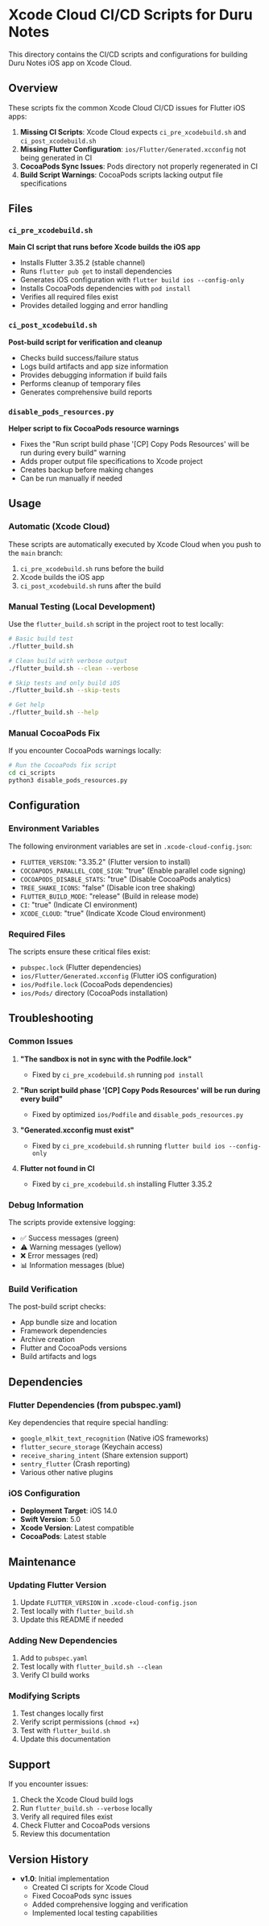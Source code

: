 # Xcode Cloud CI/CD Scripts for Duru Notes

This directory contains the CI/CD scripts and configurations for building Duru Notes iOS app on Xcode Cloud.

## Overview

These scripts fix the common Xcode Cloud CI/CD issues for Flutter iOS apps:

1. **Missing CI Scripts**: Xcode Cloud expects `ci_pre_xcodebuild.sh` and `ci_post_xcodebuild.sh`
2. **Missing Flutter Configuration**: `ios/Flutter/Generated.xcconfig` not being generated in CI
3. **CocoaPods Sync Issues**: Pods directory not properly regenerated in CI
4. **Build Script Warnings**: CocoaPods scripts lacking output file specifications

## Files

### `ci_pre_xcodebuild.sh`
**Main CI script that runs before Xcode builds the iOS app**

- Installs Flutter 3.35.2 (stable channel)
- Runs `flutter pub get` to install dependencies
- Generates iOS configuration with `flutter build ios --config-only`
- Installs CocoaPods dependencies with `pod install`
- Verifies all required files exist
- Provides detailed logging and error handling

### `ci_post_xcodebuild.sh`
**Post-build script for verification and cleanup**

- Checks build success/failure status
- Logs build artifacts and app size information
- Provides debugging information if build fails
- Performs cleanup of temporary files
- Generates comprehensive build reports

### `disable_pods_resources.py`
**Helper script to fix CocoaPods resource warnings**

- Fixes the "Run script build phase '[CP] Copy Pods Resources' will be run during every build" warning
- Adds proper output file specifications to Xcode project
- Creates backup before making changes
- Can be run manually if needed

## Usage

### Automatic (Xcode Cloud)

These scripts are automatically executed by Xcode Cloud when you push to the `main` branch:

1. `ci_pre_xcodebuild.sh` runs before the build
2. Xcode builds the iOS app
3. `ci_post_xcodebuild.sh` runs after the build

### Manual Testing (Local Development)

Use the `flutter_build.sh` script in the project root to test locally:

```bash
# Basic build test
./flutter_build.sh

# Clean build with verbose output
./flutter_build.sh --clean --verbose

# Skip tests and only build iOS
./flutter_build.sh --skip-tests

# Get help
./flutter_build.sh --help
```

### Manual CocoaPods Fix

If you encounter CocoaPods warnings locally:

```bash
# Run the CocoaPods fix script
cd ci_scripts
python3 disable_pods_resources.py
```

## Configuration

### Environment Variables

The following environment variables are set in `.xcode-cloud-config.json`:

- `FLUTTER_VERSION`: "3.35.2" (Flutter version to install)
- `COCOAPODS_PARALLEL_CODE_SIGN`: "true" (Enable parallel code signing)
- `COCOAPODS_DISABLE_STATS`: "true" (Disable CocoaPods analytics)
- `TREE_SHAKE_ICONS`: "false" (Disable icon tree shaking)
- `FLUTTER_BUILD_MODE`: "release" (Build in release mode)
- `CI`: "true" (Indicate CI environment)
- `XCODE_CLOUD`: "true" (Indicate Xcode Cloud environment)

### Required Files

The scripts ensure these critical files exist:

- `pubspec.lock` (Flutter dependencies)
- `ios/Flutter/Generated.xcconfig` (Flutter iOS configuration)
- `ios/Podfile.lock` (CocoaPods dependencies)
- `ios/Pods/` directory (CocoaPods installation)

## Troubleshooting

### Common Issues

1. **"The sandbox is not in sync with the Podfile.lock"**
   - Fixed by `ci_pre_xcodebuild.sh` running `pod install`

2. **"Run script build phase '[CP] Copy Pods Resources' will be run during every build"**
   - Fixed by optimized `ios/Podfile` and `disable_pods_resources.py`

3. **"Generated.xcconfig must exist"**
   - Fixed by `ci_pre_xcodebuild.sh` running `flutter build ios --config-only`

4. **Flutter not found in CI**
   - Fixed by `ci_pre_xcodebuild.sh` installing Flutter 3.35.2

### Debug Information

The scripts provide extensive logging:

- ✅ Success messages (green)
- ⚠️ Warning messages (yellow)  
- ❌ Error messages (red)
- 📊 Information messages (blue)

### Build Verification

The post-build script checks:

- App bundle size and location
- Framework dependencies
- Archive creation
- Flutter and CocoaPods versions
- Build artifacts and logs

## Dependencies

### Flutter Dependencies (from pubspec.yaml)

Key dependencies that require special handling:

- `google_mlkit_text_recognition` (Native iOS frameworks)
- `flutter_secure_storage` (Keychain access)
- `receive_sharing_intent` (Share extension support)
- `sentry_flutter` (Crash reporting)
- Various other native plugins

### iOS Configuration

- **Deployment Target**: iOS 14.0
- **Swift Version**: 5.0
- **Xcode Version**: Latest compatible
- **CocoaPods**: Latest stable

## Maintenance

### Updating Flutter Version

1. Update `FLUTTER_VERSION` in `.xcode-cloud-config.json`
2. Test locally with `flutter_build.sh`
3. Update this README if needed

### Adding New Dependencies

1. Add to `pubspec.yaml`
2. Test locally with `flutter_build.sh --clean`
3. Verify CI build works

### Modifying Scripts

1. Test changes locally first
2. Verify script permissions (`chmod +x`)
3. Test with `flutter_build.sh`
4. Update this documentation

## Support

If you encounter issues:

1. Check the Xcode Cloud build logs
2. Run `flutter_build.sh --verbose` locally
3. Verify all required files exist
4. Check Flutter and CocoaPods versions
5. Review this documentation

## Version History

- **v1.0**: Initial implementation
  - Created CI scripts for Xcode Cloud
  - Fixed CocoaPods sync issues
  - Added comprehensive logging and verification
  - Implemented local testing capabilities
